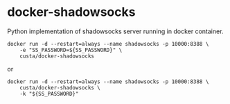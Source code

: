 # docker-shadowsocks

Python implementation of shadowsocks server running in docker container.

	docker run -d --restart=always --name shadowsocks -p 10000:8388 \
		-e "SS_PASSWORD=${SS_PASSWORD}" \
		custa/docker-shadowsocks

or

	docker run -d --restart=always --name shadowsocks -p 10000:8388 \
		custa/docker-shadowsocks \
		-k "${SS_PASSWORD}"
